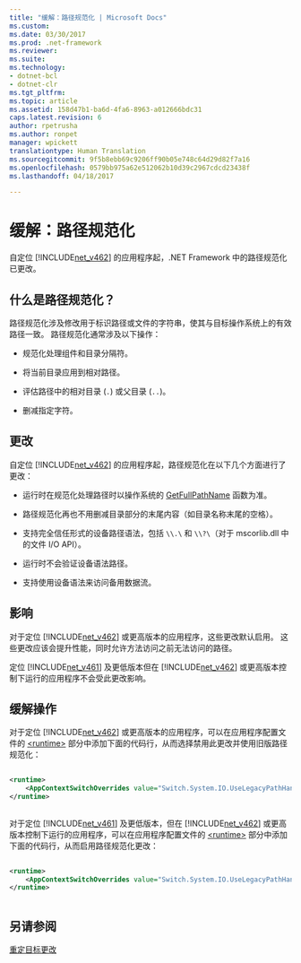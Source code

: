 ```yaml
---
title: "缓解：路径规范化 | Microsoft Docs"
ms.custom: 
ms.date: 03/30/2017
ms.prod: .net-framework
ms.reviewer: 
ms.suite: 
ms.technology:
- dotnet-bcl
- dotnet-clr
ms.tgt_pltfrm: 
ms.topic: article
ms.assetid: 158d47b1-ba6d-4fa6-8963-a012666bdc31
caps.latest.revision: 6
author: rpetrusha
ms.author: ronpet
manager: wpickett
translationtype: Human Translation
ms.sourcegitcommit: 9f5b8ebb69c9206ff90b05e748c64d29d82f7a16
ms.openlocfilehash: 0579bb975a62e512062b10d39c2967cdcd23438f
ms.lasthandoff: 04/18/2017

---
```

# <a name="mitigation-path-normalization"></a>缓解：路径规范化
自定位 [!INCLUDE[net_v462](../../../includes/net-v462-md.md)] 的应用程序起，.NET Framework 中的路径规范化已更改。  
  
## <a name="what-is-path-normalization"></a>什么是路径规范化？  
 路径规范化涉及修改用于标识路径或文件的字符串，使其与目标操作系统上的有效路径一致。 路径规范化通常涉及以下操作：  
  
-   规范化处理组件和目录分隔符。  
  
-   将当前目录应用到相对路径。  
  
-   评估路径中的相对目录 (`.`) 或父目录 (`..`)。  
  
-   删减指定字符。  
  
## <a name="the-changes"></a>更改  
 自定位 [!INCLUDE[net_v462](../../../includes/net-v462-md.md)] 的应用程序起，路径规范化在以下几个方面进行了更改：  
  
-   运行时在规范化处理路径时以操作系统的 [GetFullPathName](https://msdn.microsoft.com/library/windows/desktop/aa364963\(v=vs.85\).aspx) 函数为准。  
  
-   路径规范化再也不用删减目录部分的末尾内容（如目录名称末尾的空格）。  
  
-   支持完全信任形式的设备路径语法，包括 `\\.\` 和 `\\?\`（对于 mscorlib.dll 中的文件 I/O API）。  
  
-   运行时不会验证设备语法路径。  
  
-   支持使用设备语法来访问备用数据流。  
  
## <a name="impact"></a>影响  
 对于定位 [!INCLUDE[net_v462](../../../includes/net-v462-md.md)] 或更高版本的应用程序，这些更改默认启用。 这些更改应该会提升性能，同时允许方法访问之前无法访问的路径。  
  
 定位 [!INCLUDE[net_v461](../../../includes/net-v461-md.md)] 及更低版本但在 [!INCLUDE[net_v462](../../../includes/net-v462-md.md)] 或更高版本控制下运行的应用程序不会受此更改影响。  
  
## <a name="mitigation"></a>缓解操作  
 对于定位 [!INCLUDE[net_v462](../../../includes/net-v462-md.md)] 或更高版本的应用程序，可以在应用程序配置文件的 [\<runtime>](../../../docs/framework/configure-apps/file-schema/runtime/runtime-element.md) 部分中添加下面的代码行，从而选择禁用此更改并使用旧版路径规范化：  
  
```xml  
  
<runtime>  
    <AppContextSwitchOverrides value="Switch.System.IO.UseLegacyPathHandling=true" />    
</runtime>  
  
```  
  
 对于定位 [!INCLUDE[net_v461](../../../includes/net-v461-md.md)] 及更低版本，但在 [!INCLUDE[net_v462](../../../includes/net-v462-md.md)] 或更高版本控制下运行的应用程序，可以在应用程序配置文件的 [\<runtime>](../../../docs/framework/configure-apps/file-schema/runtime/runtime-element.md) 部分中添加下面的代码行，从而启用路径规范化更改：  
  
```xml  
  
<runtime>  
    <AppContextSwitchOverrides value="Switch.System.IO.UseLegacyPathHandling=false" />    
</runtime>  
  
```  
  
## <a name="see-also"></a>另请参阅  
 [重定目标更改](../../../docs/framework/migration-guide/retargeting-changes-in-the-net-framework-4-6-2.md)
